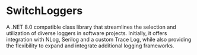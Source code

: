 # SwitchLoggers
 A .NET 8.0 compatible class library that streamlines the selection and utilization of diverse loggers in software projects. Initially, it offers integration with NLog, Serilog and a custom Trace Log, while also providing the flexibility to expand and integrate additional logging frameworks.
